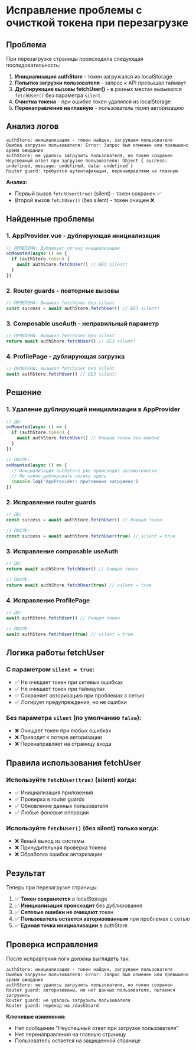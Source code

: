 # Исправление проблемы с очисткой токена при перезагрузке

## Проблема

При перезагрузке страницы происходила следующая последовательность:

1. **Инициализация authStore** - токен загружался из localStorage
2. **Попытка загрузки пользователя** - запрос к API превышал таймаут
3. **Дублирующие вызовы fetchUser()** - в разных местах вызывался `fetchUser()` без параметра `silent`
4. **Очистка токена** - при ошибке токен удалялся из localStorage
5. **Перенаправление на главную** - пользователь терял авторизацию

## Анализ логов

```
authStore: инициализация - токен найден, загружаем пользователя
Ошибка загрузки пользователя: Error: Запрос был отменен или превышено время ожидания
authStore: не удалось загрузить пользователя, но токен сохранен
Неуспешный ответ при загрузке пользователя: Object { success: undefined, message: undefined, data: undefined }
Router guard: требуется аутентификация, перенаправляем на главную
```

**Анализ:**
- Первый вызов `fetchUser(true)` (silent) - токен сохранен ✅
- Второй вызов `fetchUser()` (без silent) - токен очищен ❌

## Найденные проблемы

### 1. AppProvider.vue - дублирующая инициализация
```typescript
// ПРОБЛЕМА: Дублирует логику инициализации
onMounted(async () => {
  if (authStore.token) {
    await authStore.fetchUser() // БЕЗ silent!
  }
})
```

### 2. Router guards - повторные вызовы
```typescript
// ПРОБЛЕМА: Вызывал fetchUser без silent
const success = await authStore.fetchUser() // БЕЗ silent!
```

### 3. Composable useAuth - неправильный параметр
```typescript
// ПРОБЛЕМА: Вызывал fetchUser без silent
return await authStore.fetchUser() // БЕЗ silent!
```

### 4. ProfilePage - дублирующая загрузка
```typescript
// ПРОБЛЕМА: Вызывал fetchUser без silent
await authStore.fetchUser() // БЕЗ silent!
```

## Решение

### 1. Удаление дублирующей инициализации в AppProvider
```typescript
// ДО:
onMounted(async () => {
  if (authStore.token) {
    await authStore.fetchUser() // Очищал токен при ошибке
  }
})

// ПОСЛЕ:
onMounted(async () => {
  // Инициализация authStore уже происходит автоматически
  // Не нужно дублировать логику здесь
  console.log('AppProvider: приложение загружено')
})
```

### 2. Исправление router guards
```typescript
// ДО:
const success = await authStore.fetchUser() // Очищал токен

// ПОСЛЕ:
const success = await authStore.fetchUser(true) // silent = true
```

### 3. Исправление composable useAuth
```typescript
// ДО:
return await authStore.fetchUser() // Очищал токен

// ПОСЛЕ:
return await authStore.fetchUser(true) // silent = true
```

### 4. Исправление ProfilePage
```typescript
// ДО:
await authStore.fetchUser() // Очищал токен

// ПОСЛЕ:
await authStore.fetchUser(true) // silent = true
```

## Логика работы fetchUser

### С параметром `silent = true`:
- ✅ Не очищает токен при сетевых ошибках
- ✅ Не очищает токен при таймаутах
- ✅ Сохраняет авторизацию при проблемах с сетью
- ✅ Логирует предупреждения, но не ошибки

### Без параметра `silent` (по умолчанию `false`):
- ❌ Очищает токен при любых ошибках
- ❌ Приводит к потере авторизации
- ❌ Перенаправляет на страницу входа

## Правила использования fetchUser

### Используйте `fetchUser(true)` (silent) когда:
- ✅ Инициализация приложения
- ✅ Проверка в router guards
- ✅ Обновление данных пользователя
- ✅ Любые фоновые операции

### Используйте `fetchUser()` (без silent) только когда:
- ❌ Явный выход из системы
- ❌ Принудительная проверка токена
- ❌ Обработка ошибок авторизации

## Результат

Теперь при перезагрузке страницы:

1. ✅ **Токен сохраняется** в localStorage
2. ✅ **Инициализация происходит** без дублирования
3. ✅ **Сетевые ошибки не очищают** токен
4. ✅ **Пользователь остается авторизованным** при проблемах с сетью
5. ✅ **Единая точка инициализации** в authStore

## Проверка исправления

После исправления логи должны выглядеть так:

```
authStore: инициализация - токен найден, загружаем пользователя
Ошибка загрузки пользователя: Error: Запрос был отменен или превышено время ожидания
authStore: не удалось загрузить пользователя, но токен сохранен
Router guard: авторизованы, но нет данных пользователя, пытаемся загрузить
Router guard: не удалось загрузить пользователя
Router guard: переход на /dashboard
```

**Ключевые изменения:**
- Нет сообщения "Неуспешный ответ при загрузке пользователя"
- Нет перенаправления на главную страницу
- Пользователь остается на защищенной странице
